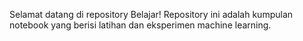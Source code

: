 Selamat datang di repository Belajar! Repository ini adalah kumpulan notebook yang berisi latihan dan eksperimen machine learning.
